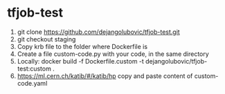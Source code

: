 # tfjob-test

1) git clone https://github.com/dejangolubovic/tfjob-test.git
2) git checkout staging
3) Copy krb file to the folder where Dockerfile is
4) Create a file custom-code.py with your code, in the same directory
5) Locally: docker build -f Dockerfile.custom -t dejangolubovic/tfjob-test:custom .
6) https://ml.cern.ch/katib/#/katib/hp copy and paste content of custom-code.yaml
